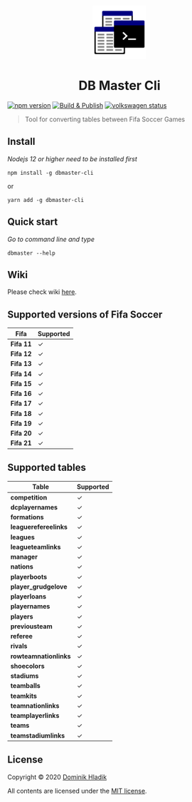 <p align="center">
  <a href="https://github.com/Celtian/dbmaster-cli" target="blank"><img src="assets/logo.svg?sanitize=true" alt="" width="120"></a>
  <h1 align="center">DB Master Cli</h1>
</p>

[![npm version](https://badge.fury.io/js/dbmaster-cli.svg)](https://badge.fury.io/js/dbmaster-cli)
[![Build & Publish](https://github.com/celtian/dbmaster-cli/workflows/Build%20&%20Publish/badge.svg)](https://github.com/celtian/dbmaster-cli/actions)
[![volkswagen status](https://auchenberg.github.io/volkswagen/volkswargen_ci.svg?v=1)](https://github.com/auchenberg/volkswagen)

> Tool for converting tables between Fifa Soccer Games

## Install

_Nodejs 12 or higher need to be installed first_

```terminal
npm install -g dbmaster-cli
```

or

```terminal
yarn add -g dbmaster-cli
```

## Quick start

_Go to command line and type_

```terminal
dbmaster --help
```

## Wiki

Please check wiki [here](https://github.com/Celtian/dbmaster-cli/wiki).

## Supported versions of Fifa Soccer

| Fifa        | Supported |
| ----------- | --------- |
| **Fifa 11** | ✓         |
| **Fifa 12** | ✓         |
| **Fifa 13** | ✓         |
| **Fifa 14** | ✓         |
| **Fifa 15** | ✓         |
| **Fifa 16** | ✓         |
| **Fifa 17** | ✓         |
| **Fifa 18** | ✓         |
| **Fifa 19** | ✓         |
| **Fifa 20** | ✓         |
| **Fifa 21** | ✓         |

## Supported tables

| Table                  | Supported |
| ---------------------- | --------- |
| **competition**        | ✓         |
| **dcplayernames**      | ✓         |
| **formations**         | ✓         |
| **leaguerefereelinks** | ✓         |
| **leagues**            | ✓         |
| **leagueteamlinks**    | ✓         |
| **manager**            | ✓         |
| **nations**            | ✓         |
| **playerboots**        | ✓         |
| **player_grudgelove**  | ✓         |
| **playerloans**        | ✓         |
| **playernames**        | ✓         |
| **players**            | ✓         |
| **previousteam**       | ✓         |
| **referee**            | ✓         |
| **rivals**             | ✓         |
| **rowteamnationlinks** | ✓         |
| **shoecolors**         | ✓         |
| **stadiums**           | ✓         |
| **teamballs**          | ✓         |
| **teamkits**           | ✓         |
| **teamnationlinks**    | ✓         |
| **teamplayerlinks**    | ✓         |
| **teams**              | ✓         |
| **teamstadiumlinks**   | ✓         |

## License

Copyright &copy; 2020 [Dominik Hladik](https://github.com/Celtian)

All contents are licensed under the [MIT license].

[mit license]: LICENSE
